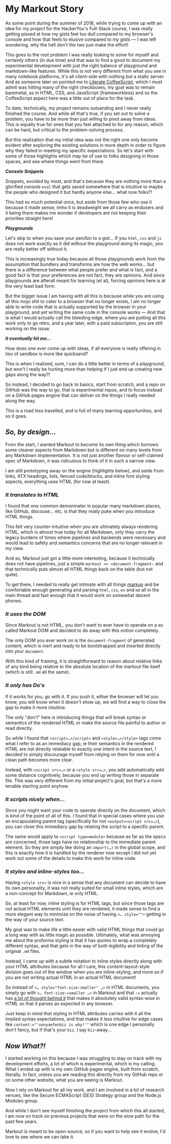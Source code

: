 ﻿# My Markout Story

As some point during the summer of 2018, while trying to come up with an idea for my project for the HackerYou's Full-Stack course, I was really getting pissed at how my gists feel too dull compared to my browser's console and how that feels to elusive compared to my gists — I was left wondering, why the hell don't the two just make the effort!

This goes to the root problem I was really looking to solve for myself and certainly others (in due time) and that was to find a good to document my experimental development with just the right balance of playground and markdown-like features. While this is not very different from what you see in many notebook platforms, it's all client-side with nothing but a static server. And as someone later on pointed me to [Literate CoffeeScript](https://coffeescript.org/#literate), which I must admit was hitting many of the right checkboxes, my goal was to remain baremetal, as in HTML, CSS, and JavaScript (frameworkless) and so the CoffeeScript aspect here was a little out of place for the task.

To date, technically, my project remains outsanding and I never really finished the course. And while all that's true, if you set out to solve a problem, you have to be more than just willing to pivot away from ideas. This is equally true for ones that you feel attached to for any reason, which can be hard, but critical to the problem-solving process.

But this realization that my initial idea was not the right one only become evident after exploring the existing solutions in more depth in order to figure why they failed in meeting my specific expectations. So let's start with some of those highlights which may be of use to folks designing in those spaces, and see where things went from there.

**_Console Snippets_**

Snippets, avoided by most, and that's because they are nothing more than a glorified console `eval` that gets saved somewhere that is intuitive to maybe the people who designed it but hardly anyone else… what now folks?!

This had so much potential once, but aside from those few who use it because it made sense, imho it is deadweight we all carry as endusers and it being there makes me wonder if developers are not keeping their priorities straight here!

**_Playgrounds_**

Let's skip to when you save your pen/bin to a gist… If you `html`, `css` and `js` does not work exactly as it did without the playground doing its magic, you are really better off without it.

This is increasingly true today because all those playgrounds work from the assumption that bundlers and transforms are how the web works… but there is a difference between what people prefer and what is fact, and a good fact is that your preferences are not fact, they are opinions. And since playgrounds are afterall meant for learning (et al), forcing opinions here is at the very least bad form.

But the bigger issue I am having with all this is because while you are using all this mojo shit to cater to a browser that no longer exists, I am no longer able to write code that is actually supported by the browser in your playground, and yet writing the same code in the console works — And that is what I would actually call the bleeding edge, where you are putting all this work only to go retro, and a year later, with a paid subscripton, you are still working on the issue.

**_It eventually hit me…_**

How does one ever come up with ideas, if all everyone is really offering in lieu of sandbox is more like quicksand?

This is when I realized, sure, I can do a little better in terms of a playground, but won't I really be hurting more than helping if I just end up creating new gaps along the way?!

So instead, I decided to go back to basics, start from scratch, and a repo on GitHub was the way to go, that is experimental repos, and to focus instead on a GitHub pages engine that can deliver on the things I really needed along the way.

This is a road less travelled, and is full of many learning opportunities, and so it goes.

## _So, by design…_

From the start, I wanted Markout to become its own thing which borrows some cleaner aspects from Markdown but is different on many levels from any Markdown implementation. It is not just another flavour or self-claimed spec of Markdown, it was ridiculous to think of it in such a narrow view.

I am still prototyping away on the engine (highlights below), and aside from links, ATX headings, lists, fenced code/blocks, and inline font styling aspects, everything uses HTML (for now at least).

### _It translates to HTML_

I found that one common demoninator in popular many markdown places, like GitHub, discouse... etc. is that they really puke when you introduce HTML things.

This felt very counter-intuitive when you are ultimately always rendering HTML, which is almost true today for all Markdown, only they carry the legacy burdens of times where pipelines and backends were necessary and would lead to safety and semantics concerns that are no longer relevant in my view.

And so, Markout just got a little more interesting, because it technically does not have pipelines, just a simple `markout => <document-fragment›` and that technically puts almost all HTML things back on the table (but not quite).

To get there, I needed to really get intimate with all things [markup](/markup/Story.md) and be comfortable enough generating and parsing `html`, `css`, `es` and `md` all in the main thread and fast enough that it would work on somewhat decent phones.

### _It uses the DOM_

Since Markout is not HTML, you don't want to ever have to operate on a so called Markout DOM and decided to do away with this notion completely.

The only DOM you ever work on is the `document-fragment` of generated content, which is inert and ready to be bootstrapped and inserted directly into your `document`.

With this kind of framing, it is straightforward to reason about relative links of any kind being relative to the absolute location of the markout file itself (which is still `.md` all the same).

### _It only has Do's_

If it works for you, go with it. If you push it, either the browser will let you know, you will know when it doesn't show up, we will find a way to close the gap to make it more intuitive.

The only "don't" here is introducing things that will break syntax or semantics of the rendered HTML or make the source file painful to author or read directly.

So while I found that `<script>…</script>` and `<style>…</style>` tags come what I refer to as an immediacy gap, ie their semantics in the rendered HTML are not directly relatable to exactly one intent in the source text, I decided to simply discourage myself from relying on them for now until a clean path becomes more clear.

Instead, with `<script src=…>` or a `<style src=…>`, you add automatically add some distance cognitively, because you end up writing those in separate file. This was very different from my initial project's goal, but that's a more tenable starting point anyhow.

### _It scripts nicely when…_

Since you might want your code to operate directly on the document, which is kind of the point of all of this. I found that in special cases where you use an encapsulating parent tag (specifically for not `<output><script src=…>`), you can close this immediacy gap by relating the script to a specific parent.

The same would apply to `<script type=module>` because as far as the specs are concerned, those tags have no relationship to the immediate parent element. So they are simply like doing an `import(…)` in the global scope, and this is exactly how it is handled by the renderer now except I did not yet work out some of the details to make this work for inline code.

### _It styles and inline-styles too…_

Having `<style src>` is nice in a sense that any document can decide to have its own personality, it was not really suited for small inline styles, which are a non-concept for Markdown, ie only HTML.

So, at least for now, inline styling is for HTML tags, but since those tags are not actual HTML elements until they are rendered, it made sense to find a more elegant way to minimize on the noise of having `<… style="">` getting in the way of your source text.

My goal was to make life a little easier with valid HTML things that could go a long way with as little magic as possible. Ultimately, what was annoying me about the proforma styling is that it has quotes to wrap a completely different syntax, and that gets in the way of both legibility and linting of the original `.md` files.

Instead, I came up with a subtle notation to inline styles directly along with your HTML attributes because for all I care, this content-layout-style division goes out of the window when you are inline-styling, and more so if you are not writing actual HTML in an actual HTML document!

So instead of `<… style="font-size:smaller" …>` in HTML documents, you simply go with `<… font-size:=smaller …>` in Markout and that `:=` actually has [a lot of thought behind it][markout-styles] that makes it absolutely valid syntax-wise in HTML so that it parses as expected in any browser.

Just keep in mind that styling in HTML attributes carries with it all the implied syntax expectations, and that makes it less intuitive for edge cases like `content:="'nonyaefenbiz is why!'"` which is one edge I personally don't fancy, but if that's your `biz`, I say `biz`-away…

[markout-styles]: https://smotaal.io/#/meta/logs/2019/2019-05/2019-05-24-Weekly.md#markout-styles

## _Now What?!_

I started working on this because I was struggling to stay on track with my development efforts, a lot of which is experimental, which is my calling. What I ended up with is my own GitHub pages engine, built from scratch, literally. In fact, unless you are reading this directly from my GitHub repo or on some other website, what you are seeing is Markout.

Now I rely on Markout for all my work, and I am involved in a lot of research venues, like the Secure ECMAScript (SES) Strategy group and the Node.js Modules group.

And while I don't see myself finishing the project from which this all started, I am now on track on previous projects that were on the slow path for the past few years.

Markout is meant to be open-source, so if you want to help see it evolve, I'd love to see where we can take it.
